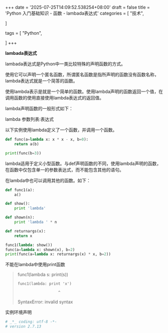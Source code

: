 +++
date = '2025-07-25T14:09:52.538254+08:00'
draft = false
title = 'Python 入门基础知识 - 函数 - lambada表达式'
categories = [
    "技术",

]

tags = [
    "Python",

]
+++

**lambada表达式**

lambada表达式是Python中一类比较特殊的声明函数的方式。

使用它可以声明一个匿名函数，所谓匿名函数是指所声明的函数没有函数名称，lambda表达式就是一个简答的函数。

使用lambda表示是就是一个简单的函数。使用lambda声明的函数返回一个值，在调用函数的使用直接使用lambda表达式的返回值。

lambda声明函数的一般形式如下：

lambda 参数列表:表达式

以下实例使用lambda定义了一个函数，并调用一个函数。

```py
def func(a=lambda x: x * x - x, b=0):
    return a(b)

print(func(b=3))  

```

lambda适用于定义小型函数。与def声明函数的不同，使用lambda声明的函数，在函数中仅包含单一的参数表达式，而不能包含其他的语句。

在lambda中也可以调用其他的函数。如下：

```py
def func1(a):
    a()

def show():
    print 'lambda'

def shown(n):
    print 'lambda ' * n

def returnargs(x):
    return x

func1(lambda: show())
func(a=lambda x: shown(x), b=2)
print(func(a=lambda x: returnargs(x) * x, b=2))  

```

不能在lambda中使用print函数

> func1(lambda s: print(s))
>
>     func1(lambda: print 'x')
>
>                       ^
>
> SyntaxError: invalid syntax

实例环境声明

```bash
# _*_ coding: utf-8 -*-
# version 2.7.13  

```
